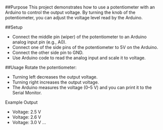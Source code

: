 ##Purpose
This project demonstrates how to use a potentiometer with an Arduino to control the output voltage. By turning the knob of the potentiometer, you can adjust the voltage level read by the Arduino.

##Setup
* Connect the middle pin (wiper) of the potentiometer to an Arduino analog input pin (e.g., A0).
* Connect one of the side pins of the potentiometer to 5V on the Arduino.
* Connect the other side pin to GND.
* Use Arduino code to read the analog input and scale it to voltage.

##Usage
Rotate the potentiometer:

* Turning left decreases the output voltage.
* Turning right increases the output voltage.
* The Arduino measures the voltage (0–5 V) and you can print it to the Serial Monitor.

Example Output
* Voltage: 2.5 V
* Voltage: 2.6 V
* Voltage: 3.0 V
...

